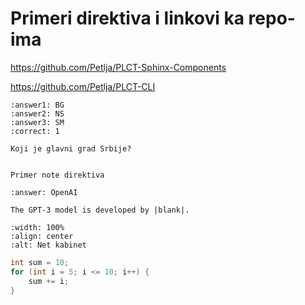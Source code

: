 # Primeri direktiva i linkovi ka repo-ima

https://github.com/Petlja/PLCT-Sphinx-Components

https://github.com/Petlja/PLCT-CLI

```{mchoice}
:answer1: BG
:answer2: NS
:answer3: SM
:correct: 1

Koji je glavni grad Srbije?
```

```{infonote}

Primer note direktiva
```

```{fitb}
:answer: OpenAI

The GPT-3 model is developed by |blank|. 
```

```{image} images/test-image.png
:width: 100%
:align: center
:alt: Net kabinet
```

```c
int sum = 10;
for (int i = 5; i <= 10; i++) {
    sum += i;
}
```